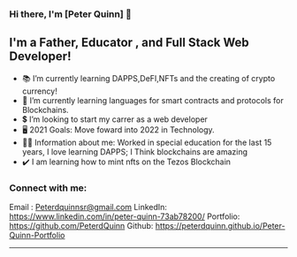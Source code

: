 
### Hi there, I'm [Peter Quinn] 👋

## I'm a Father, Educator , and Full Stack Web Developer!
- 📚    I’m currently learning DAPPS,DeFI,NFTs and the creating of crypto currency! 
- 💱    I’m currently learning languages for smart contracts and protocols for Blockchains.
-  💲    I’m looking to start my carrer as a web developer
- 🖥️    2021 Goals: Move foward into 2022 in Technology.
- 🧑‍🏫  Information about me: Worked in special education for the last 15 years, I love learning DAPPS; I Think blockchains are amazing
-  ✔️   I am learning how to mint nfts on the Tezos Blockchain

  

### Connect with me:

Email :    Peterdquinnsr@gmail.com
LinkedIn:  https://www.linkedin.com/in/peter-quinn-73ab78200/
Portfolio: https://github.com/PeterdQuinn
Github:    https://peterdquinn.github.io/Peter-Quinn-Portfolio 


---



